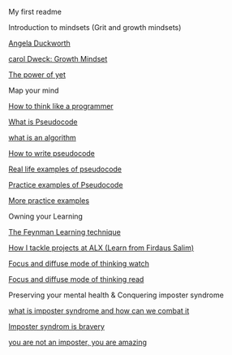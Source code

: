 My first readme

Introduction to mindsets (Grit and growth mindsets)

[Angela Duckworth](https://www.youtube.com/watch?v=H14bBuluwB8)

[carol Dweck: Growth Mindset](https://www.youtube.com/watch?v=_X0mgOOSpLU&feature=youtu.be)

[The power of yet](https://www.youtube.com/watch?v=XLeUvZvuvAs&feature=youtu.be)

Map your mind

[How to think like a programmer](https://www.youtube.com/watch?v=rWMuEIcdJP4)

[What is Pseudocode](https://www.youtube.com/watch?v=PwGA4Lm8zuE)

[what is an algorithm](https://www.youtube.com/watch?v=6hfOvs8pY1k)

[How to write pseudocode](https://www.geeksforgeeks.org/how-to-write-a-pseudo-code/)

[Real life examples of pseudocode](https://www.youtube.com/watch?v=preyTbKXDoQ&t=400s&ab_channel=MrBrownCS)

[Practice examples of Pseudocode](https://www.youtube.com/watch?v=preyTbKXDoQ&t=657s&ab_channel=MrBrownCS)

[More practice examples](https://computersciencewiki.org/images/e/ea/Pseudo_Code_Practice_Problems.pdf)

Owning your Learning

[The Feynman Learning technique](https://fs.blog/feynman-learning-technique/)

[How I tackle projects at ALX (Learn from Firdaus Salim)](https://medium.com/alx-africa/how-i-tackle-my-software-engineering-projects-at-alx-610f3f5a6448)

[Focus and diffuse mode of thinking watch](https://www.youtube.com/watch?v=WTr12dK2Se0&ab_channel=Sprouts)

[Focus and diffuse mode of thinking read](https://www.brainscape.com/academy/focused-vs-diffuse-thinking-learning/)

Preserving your mental health & Conquering imposter syndrome

[what is imposter syndrome and how can we combat it](https://www.youtube.com/watch?v=ZQUxL4Jm1Lo)

[Imposter syndrom is bravery](https://www.youtube.com/watch?t=459&v=SeLmwYdegLA&feature=youtu.be)

[you are not an imposter, you are amazing](https://hbr.org/2022/01/youre-not-an-imposter-youre-actually-pretty-amazing)

